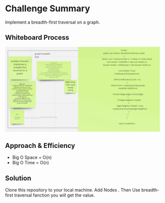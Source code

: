 # Challenge Summary
Implement a breadth-first traversal on a graph.

## Whiteboard Process

![](./Breadth-first.png)

## Approach & Efficiency
- Big O Space = O(n)
- Big O Time = O(n)


## Solution


Clone this repository to your local machine.
Add Nodes .
Then Use breadth-first traversal fanction  you will get the value.